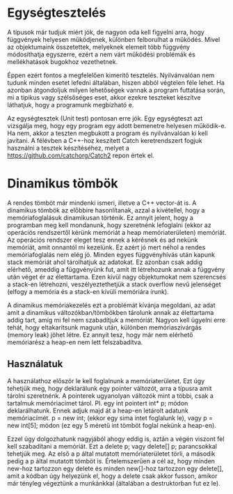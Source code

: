 # Egységtesztelés

A típusok már tudjuk miért jók, de nagyon oda kell figyelni arra, hogy függvények helyesen működjenek, különben felborulhat a működés. Mivel az objektumaink összetettek, melyeknek elemeit több függvény módosíthatja egyszerre, ezért a nem várt működési problémák és mellékhatások bugokhoz vezethetnek.

Éppen ezért fontos a megfelelően kimerítő tesztelés. Nyilvánvalóan nem tudunk minden esetet lefedni általában, hiszen abból végtelen féle lehet. Ha azonban átgondoljuk milyen lehetőségek vannak a program futtatása során, mi a tipikus vagy szélsőséges eset, akkor ezekre teszteket készítve láthatjuk, hogy a programunk megbízható e.

Az egységtesztek (Unit test) pontosan erre jók. Egy egységteszt azt vizsgálja meg, hogy egy program egy adott bemenetre helyesen működik-e. Ha nem, akkor a teszten megbukott a program és nyilvánvalóan ki kell javítani. A félévben a C++-hoz keszített Catch keretrendszert fogjuk használni a tesztek készítéséhez, melyet a https://github.com/catchorg/Catch2 repon értek el.

# Dinamikus tömbök

A rendes tömböt már mindenki ismeri, illetve a C++ vector-át is. A dinamikus tömbök az előbbire hasonlítanak, azzal a kivétellel, hogy a memóriafoglalásuk dinamikusan történik. Ez annyit jelent, hogy a programban meg kell mondanunk, hogy szeretnénk lefoglalni (ekkor az operációs rendszertől kérünk memóriát a heap memóriaterületen) memóriát. Az operációs rendszer eleget tesz ennek a kérésnek és ad nekünk memóriát, amit onnantól mi kezelünk. Ez azért jó mert néhol a rendes memóriafoglalás nem elég jó. Minden egyes függvényhívás után kapunk stack memóriát ahol tárolhatjuk az adatokat. Ez azonban csak addig elérhető, ameddig a függvényünk fut, amit itt létrehozunk annak a függvény után véget ér az élettartama. Ezen kívül nagy objektumokat nem szerencsés a stack-en létrehozni, veszélyeztethetjük a stack overflow nevű jelenséget (elfogy a memória és a stack-en kívüli memóriára írunk).

A dinamikus memóriakezelés ezt a problémát kívánja megoldani, az adat amit a dinamikus változókban/tömbökben tárolunk annak az élettartama addig tart, amíg mi fel nem szabadítjuk a memóriát. Nagyon kell ügyelni erre tehát, hogy eltakarítsunk magunk után, különben memóriaszivárgás (memory leak) jöhet létre. Ez annyit tesz, hogy már nem elérhető memóriarész a heap-en nem lett felszabadítva.

## Használatuk

A használathoz először le kell foglalnunk a memóriaterületet. Ezt úgy tehetjük meg, hogy deklarálunk egy pointer változót, arra a típusra amit tárolni szeretnénk. A pointerek ugyanolyan változók mint a többi, csak a tartalmuk memóriacímet tárol. Pl. egy int pointert int* p; módon deklarálhatunk. Ennek adjuk majd át a heap-en letárolt adatunk memóriacímét. p = new int; (ekkor egy sima intet foglalunk le), vagy p = new int[5]; módon (ez egy 5 méretű int tömböt foglal nekünk a heap-en).

Ezzel úgy dolgozhatunk nagyjából ahogy eddig is, aztán a végén viszont fel kell szabadítani a memóriát. Ezt a delete p; vagy delete[] p; parancsokkal tehetjük meg. Az első a p által mutatott memóriaterületet törli, a második pedig a p által mutatott tömböt is. Értelemszerűen a cél az, hogy minden new-hoz tartozzon egy delete és minden new[]-hoz tartozzon egy delete[], amit a kódban úgy helyezünk el, hogy a delete csak akkor fusson, amikor már tényleg végeztünk a munkánkkal (általában a destruktorban fut ez le).
